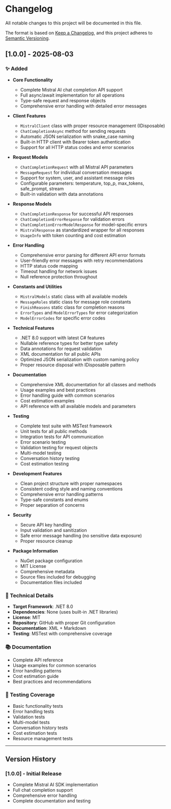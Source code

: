# Changelog

All notable changes to this project will be documented in this file.

The format is based on [Keep a Changelog](https://keepachangelog.com/en/1.0.0/),
and this project adheres to [Semantic Versioning](https://semver.org/spec/v2.0.0.html).

## [1.0.0] - 2025-08-03

### ✨ Added
- **Core Functionality**
  - Complete Mistral AI chat completion API support
  - Full async/await implementation for all operations
  - Type-safe request and response objects
  - Comprehensive error handling with detailed error messages

- **Client Features**
  - `MistralClient` class with proper resource management (IDisposable)
  - `ChatCompletionAsync` method for sending requests
  - Automatic JSON serialization with snake_case naming
  - Built-in HTTP client with Bearer token authentication
  - Support for all HTTP status codes and error scenarios

- **Request Models**
  - `ChatCompletionRequest` with all Mistral API parameters
  - `MessageRequest` for individual conversation messages
  - Support for system, user, and assistant message roles
  - Configurable parameters: temperature, top_p, max_tokens, safe_prompt, stream
  - Built-in validation with data annotations

- **Response Models**
  - `ChatCompletionResponse` for successful API responses
  - `ChatCompletionErrorResponse` for validation errors
  - `ChatCompletionErrorModelResponse` for model-specific errors
  - `MistralResponse` as standardized wrapper for all responses
  - `UsageInfo` with token counting and cost estimation

- **Error Handling**
  - Comprehensive error parsing for different API error formats
  - User-friendly error messages with retry recommendations
  - HTTP status code mapping
  - Timeout handling for network issues
  - Null reference protection throughout

- **Constants and Utilities**
  - `MistralModels` static class with all available models
  - `MessageRoles` static class for message role constants
  - `FinishReasons` static class for completion reasons
  - `ErrorTypes` and `ModelErrorTypes` for error categorization
  - `ModelErrorCodes` for specific error codes

- **Technical Features**
  - .NET 8.0 support with latest C# features
  - Nullable reference types for better type safety
  - Data annotations for request validation
  - XML documentation for all public APIs
  - Optimized JSON serialization with custom naming policy
  - Proper resource disposal with IDisposable pattern

- **Documentation**
  - Comprehensive XML documentation for all classes and methods
  - Usage examples and best practices
  - Error handling guide with common scenarios
  - Cost estimation examples
  - API reference with all available models and parameters

- **Testing**
  - Complete test suite with MSTest framework
  - Unit tests for all public methods
  - Integration tests for API communication
  - Error scenario testing
  - Validation testing for request objects
  - Multi-model testing
  - Conversation history testing
  - Cost estimation testing

- **Development Features**
  - Clean project structure with proper namespaces
  - Consistent coding style and naming conventions
  - Comprehensive error handling patterns
  - Type-safe constants and enums
  - Proper separation of concerns

- **Security**
  - Secure API key handling
  - Input validation and sanitization
  - Safe error message handling (no sensitive data exposure)
  - Proper resource cleanup

- **Package Information**
  - NuGet package configuration
  - MIT License
  - Comprehensive metadata
  - Source files included for debugging
  - Documentation files included

### 🔧 Technical Details
- **Target Framework**: .NET 8.0
- **Dependencies**: None (uses built-in .NET libraries)
- **License**: MIT
- **Repository**: GitHub with proper Git configuration
- **Documentation**: XML + Markdown
- **Testing**: MSTest with comprehensive coverage

### 📚 Documentation
- Complete API reference
- Usage examples for common scenarios
- Error handling patterns
- Cost estimation guide
- Best practices and recommendations

### 🧪 Testing Coverage
- Basic functionality tests
- Error handling tests
- Validation tests
- Multi-model tests
- Conversation history tests
- Cost estimation tests
- Resource management tests

---

## Version History

### [1.0.0] - Initial Release
- Complete Mistral AI SDK implementation
- Full chat completion support
- Comprehensive error handling
- Complete documentation and testing 